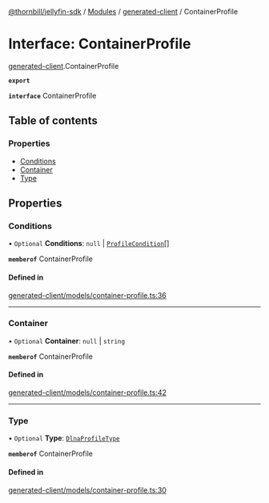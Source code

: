 [@thornbill/jellyfin-sdk](../README.md) / [Modules](../modules.md) / [generated-client](../modules/generated_client.md) / ContainerProfile

# Interface: ContainerProfile

[generated-client](../modules/generated_client.md).ContainerProfile

**`export`**

**`interface`** ContainerProfile

## Table of contents

### Properties

- [Conditions](generated_client.ContainerProfile.md#conditions)
- [Container](generated_client.ContainerProfile.md#container)
- [Type](generated_client.ContainerProfile.md#type)

## Properties

### Conditions

• `Optional` **Conditions**: ``null`` \| [`ProfileCondition`](generated_client.ProfileCondition.md)[]

**`memberof`** ContainerProfile

#### Defined in

[generated-client/models/container-profile.ts:36](https://github.com/thornbill/jellyfin-sdk-typescript/blob/03092f3/src/generated-client/models/container-profile.ts#L36)

___

### Container

• `Optional` **Container**: ``null`` \| `string`

**`memberof`** ContainerProfile

#### Defined in

[generated-client/models/container-profile.ts:42](https://github.com/thornbill/jellyfin-sdk-typescript/blob/03092f3/src/generated-client/models/container-profile.ts#L42)

___

### Type

• `Optional` **Type**: [`DlnaProfileType`](../enums/generated_client.DlnaProfileType.md)

**`memberof`** ContainerProfile

#### Defined in

[generated-client/models/container-profile.ts:30](https://github.com/thornbill/jellyfin-sdk-typescript/blob/03092f3/src/generated-client/models/container-profile.ts#L30)
